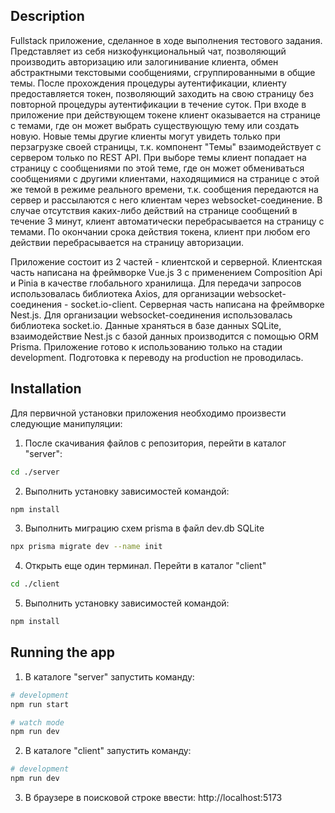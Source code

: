 ## Description

Fullstack приложение, сделанное в ходе выполнения тестового задания.
Представляет из себя низкофункциональный чат, позволяющий производить авторизацию или залогинивание клиента, обмен абстрактными текстовыми сообщениями, сгруппированными в общие темы.
После прохождения процедуры аутентификации, клиенту предоставляется токен, позволяющий заходить на свою страницу без повторной процедуры аутентификации в течение суток.
При входе в приложение при действующем токене клиент оказывается на странице с темами, где он может выбрать существующую тему или создать новую.
Новые темы другие клиенты могут увидеть только при перзагрузке своей страницы, т.к. компонент "Темы" взаимодействует с сервером только по REST API.
При выборе темы клиент попадает на страницу с сообщениями по этой теме, где он может обмениваться сообщениями с другими клиентами, находящимися на странице с этой же темой в режиме реального времени, т.к. сообщения передаются на сервер и рассылаются с него клиентам через websocket-соединение. В случае отсутствия каких-либо действий на странице сообщений в течение 3 минут, клиент автоматически перебрасывается на страницу с темами.
По окончании срока действия токена, клиент при любом его действии перебрасывается на страницу авторизации.

Приложение состоит из 2 частей - клиентской и серверной.
Клиентская часть написана на фреймворке Vue.js 3 с применением Composition Api и Pinia в качестве глобального хранилища. Для передачи запросов использовалась библиотека Axios, для организации websocket-соединения - socket.io-client.
Серверная часть написана на фреймворке Nest.js. Для организации websocket-соединения использовалась библиотека socket.io.
Данные храняться в базе данных SQLite, взаимодействие Nest.js с базой данных производится с помощью ORM Prisma.
Приложение готово к использованию только на стадии development. Подготовка к переводу на production не проводилась.

## Installation

Для первичной установки приложения необходимо произвести следующие манипуляции:

1. После скачивания файлов с репозитория, перейти в каталог "server":

```bash
cd ./server
```

2. Выполнить установку зависимостей командой:

```bash
npm install
```

3. Выполнить миграцию схем prisma в файл dev.db SQLite

```bash
npx prisma migrate dev --name init
```

4. Открыть еще один терминал. Перейти в каталог "client"

```bash
cd ./client
```

5. Выполнить установку зависимостей командой:

```bash
npm install
```

## Running the app

1. В каталоге "server" запустить команду:

```bash
# development
npm run start

# watch mode
npm run dev
```

2. В каталоге "client" запустить команду:

```bash
# development
npm run dev
```

3. В браузере в поисковой строке ввести: http://localhost:5173
